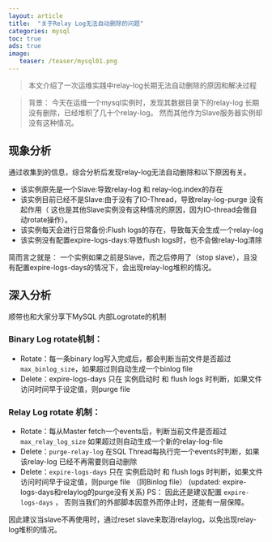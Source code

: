 ```yaml
---
layout: article
title:  "关于Relay Log无法自动删除的问题"
categories: mysql
toc: true
ads: true
image:
   teaser: /teaser/mysql01.png
---
```


> 本文介绍了一次运维实践中relay-log长期无法自动删除的原因和解决过程


> 背景： 今天在运维一个mysql实例时，发现其数据目录下的relay-log 长期没有删除，已经堆积了几十个relay-log。 然而其他作为Slave服务器实例却没有这种情况。



## 现象分析


通过收集到的信息，综合分析后发现relay-log无法自动删除和以下原因有关。

- 该实例原先是一个Slave:导致relay-log 和 relay-log.index的存在
- 该实例目前已经不是Slave:由于没有了IO-Thread，导致relay-log-purge 没有起作用（ 这也是其他Slave实例没有这种情况的原因，因为IO-thread会做自动rotate操作）。
- 该实例每天会进行日常备份:Flush logs的存在，导致每天会生成一个relay-log
- 该实例没有配置expire-logs-days:导致flush logs时，也不会做relay-log清除

简而言之就是： 一个实例如果之前是Slave，而之后停用了（stop slave），且没有配置expire-logs-days的情况下，会出现relay-log堆积的情况。
 

## 深入分析

顺带也和大家分享下MySQL 内部Logrotate的机制

### Binary Log rotate机制：
- Rotate：每一条binary log写入完成后，都会判断当前文件是否超过 `max_binlog_size`，如果超过则自动生成一个binlog file
- Delete：expire-logs-days 只在 实例启动时 和 flush logs 时判断，如果文件访问时间早于设定值，则purge file
 

### Relay Log rotate 机制：
- Rotate：每从Master fetch一个events后，判断当前文件是否超过 `max_relay_log_size` 如果超过则自动生成一个新的relay-log-file
- Delete：`purge-relay-log` 在SQL Thread每执行完一个events时判断，如果该relay-log 已经不再需要则自动删除
- Delete：`expire-logs-days` 只在 实例启动时 和 flush logs 时判断，如果文件访问时间早于设定值，则purge file  （同Binlog file）  (updated: expire-logs-days和relaylog的purge没有关系)
PS： 因此还是建议配置 `expire-logs-days` ， 否则当我们的外部脚本因意外而停止时，还能有一层保障。

因此建议当slave不再使用时，通过reset slave来取消relaylog，以免出现relay-log堆积的情况。
